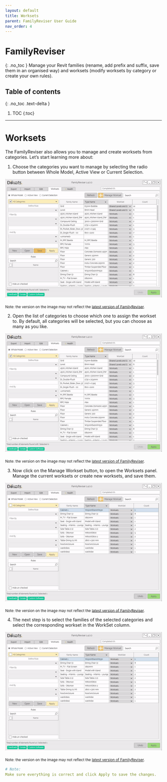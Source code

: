 ```yaml
---
layout: default
title: Worksets
parent: FamilyReviser User Guide
nav_order: 4
---
```


# FamilyReviser
{: .no_toc }
Manage your Revit families (rename, add prefix and suffix, save them in an organised way) and worksets (modify worksets by category or create your own rules).
## Table of contents
{: .no_toc .text-delta }

1. TOC
{:toc}

---

# Worksets

The FamilyReviser also allows you to manage and create worksets from categories. Let’s start learning more about:

1.	Choose the categories you want to manage by selecting the radio button between Whole Model, Active View or Current Selection.

![FamilyReviser view categories](../../assets\images\FR-Ws-SelectCat.gif)

<sub>Note: the version on the image may not reflect the [latest version of FamilyReviser](https://diroots.com/revit-plugins/manage-revit-families-and-worksets-with-familyreviser/).</sub>

2.	Open the list of categories to choose which one to assign the workset to. By default, all categories will be selected, but you can choose as many as you like.

![FamilyReviser select categories](../../assets\images\FR-Ws-Categories.gif)

<sub>Note: the version on the image may not reflect the [latest version of FamilyReviser](https://diroots.com/revit-plugins/manage-revit-families-and-worksets-with-familyreviser/).</sub>

3.	Now click on the Manage Workset button, to open the Worksets panel. Manage the current worksets or create new worksets, and save them.

![FamilyReviser manage workset](../../assets\images\FR-Ws-ManageWorkset.gif)

<sub>Note: the version on the image may not reflect the [latest version of FamilyReviser](https://diroots.com/revit-plugins/manage-revit-families-and-worksets-with-familyreviser/).</sub>

4. The next step is to select the families of the selected categories and select the corresponding workset in the WorkSet column.

![FamilyReviser assign workset](../../assets\images\FR-Ws-AssignWorkset.gif)

<sub>Note: the version on the image may not reflect the [latest version of FamilyReviser](https://diroots.com/revit-plugins/manage-revit-families-and-worksets-with-familyreviser/).</sub>

```yaml
# Note:
Make sure everything is correct and click Apply to save the changes.
```